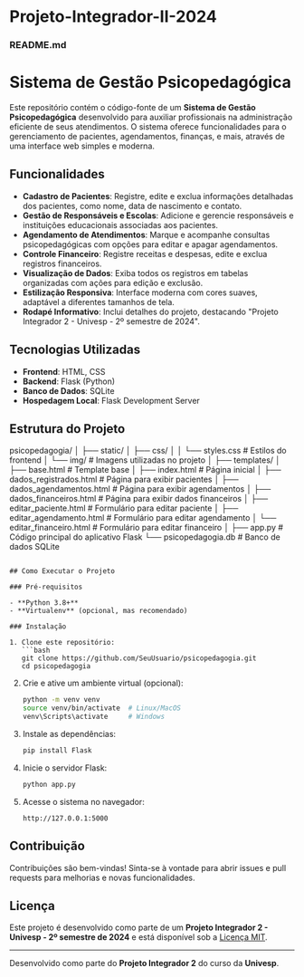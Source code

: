 # Projeto-Integrador-II-2024

### README.md

# Sistema de Gestão Psicopedagógica

Este repositório contém o código-fonte de um **Sistema de Gestão Psicopedagógica** desenvolvido para auxiliar profissionais na administração eficiente de seus atendimentos. O sistema oferece funcionalidades para o gerenciamento de pacientes, agendamentos, finanças, e mais, através de uma interface web simples e moderna.

## Funcionalidades

- **Cadastro de Pacientes**: Registre, edite e exclua informações detalhadas dos pacientes, como nome, data de nascimento e contato.
- **Gestão de Responsáveis e Escolas**: Adicione e gerencie responsáveis e instituições educacionais associadas aos pacientes.
- **Agendamento de Atendimentos**: Marque e acompanhe consultas psicopedagógicas com opções para editar e apagar agendamentos.
- **Controle Financeiro**: Registre receitas e despesas, edite e exclua registros financeiros.
- **Visualização de Dados**: Exiba todos os registros em tabelas organizadas com ações para edição e exclusão.
- **Estilização Responsiva**: Interface moderna com cores suaves, adaptável a diferentes tamanhos de tela.
- **Rodapé Informativo**: Inclui detalhes do projeto, destacando "Projeto Integrador 2 - Univesp - 2º semestre de 2024".

## Tecnologias Utilizadas

- **Frontend**: HTML, CSS
- **Backend**: Flask (Python)
- **Banco de Dados**: SQLite
- **Hospedagem Local**: Flask Development Server

## Estrutura do Projeto


psicopedagogia/
│
├── static/
│   ├── css/
│   │   └── styles.css  # Estilos do frontend
│   └── img/            # Imagens utilizadas no projeto
│
├── templates/
│   ├── base.html               # Template base
│   ├── index.html              # Página inicial
│   ├── dados_registrados.html  # Página para exibir pacientes
│   ├── dados_agendamentos.html # Página para exibir agendamentos
│   ├── dados_financeiros.html  # Página para exibir dados financeiros
│   ├── editar_paciente.html    # Formulário para editar paciente
│   ├── editar_agendamento.html # Formulário para editar agendamento
│   └── editar_financeiro.html  # Formulário para editar financeiro
│
├── app.py    # Código principal do aplicativo Flask
└── psicopedagogia.db # Banco de dados SQLite
```

## Como Executar o Projeto

### Pré-requisitos

- **Python 3.8+**
- **Virtualenv** (opcional, mas recomendado)

### Instalação

1. Clone este repositório:
   ```bash
   git clone https://github.com/SeuUsuario/psicopedagogia.git
   cd psicopedagogia
   ```

2. Crie e ative um ambiente virtual (opcional):
   ```bash
   python -m venv venv
   source venv/bin/activate  # Linux/MacOS
   venv\Scripts\activate     # Windows
   ```

3. Instale as dependências:
   ```bash
   pip install Flask
   ```

4. Inicie o servidor Flask:
   ```bash
   python app.py
   ```

5. Acesse o sistema no navegador:
   ```
   http://127.0.0.1:5000
   ```

## Contribuição

Contribuições são bem-vindas! Sinta-se à vontade para abrir issues e pull requests para melhorias e novas funcionalidades.

## Licença

Este projeto é desenvolvido como parte de um **Projeto Integrador 2 - Univesp - 2º semestre de 2024** e está disponível sob a [Licença MIT](LICENSE).

---

Desenvolvido como parte do **Projeto Integrador 2** do curso da **Univesp**.
```


 
